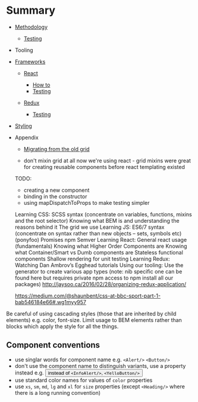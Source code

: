 # Summary

- [Methodology](./methodology/index.md)

  - [Testing](./methodology/testing.md)

- Tooling

- [Frameworks](./frameworks/index.md)

  - [React](./frameworks/react/index.md)
    - [How to](./frameworks/react/how-to.md)
    - [Testing](./frameworks/react/testing.md)

  - [Redux](./frameworks/redux/index.md)
    - [Testing](./frameworks/redux/testing.md)

- [Styling](./styling/index.md)

- Appendix
    - [Migrating from the old grid](./appendix/migrating-from-the-old-grid.md)


    - don't mixin grid at all now we're using react - grid mixins were great for creating reusable components before react templating existed

    TODO:
    - creating a new component
    - binding in the constructor
    - using mapDispatchToProps to make testing simpler

    Learning CSS:
      SCSS syntax (concentrate on variables, functions, mixins and the root selector)
      Knowing what BEM is and understanding the reasons behind it
      The grid we use
    Learning JS:
      ES6/7 syntax (concentrate on syntax rather than new objects – sets, symbols etc) (ponyfoo)
      Promises
      npm
      Semver
    Learning React:
      General react usage (fundamentals)
      Knowing what Higher Order Components are
      Knowing what Container/Smart vs Dumb components are
      Stateless functional components
      Shallow rendering for unit testing
    Learning Redux:
      Watching Dan Ambrov’s Egghead tutorials
      Using our tooling:
      Use the generator to create various app types (note: nib specific one can be found here but requires private npm access to npm install all our packages)
      http://jaysoo.ca/2016/02/28/organizing-redux-application/

    https://medium.com/@shaunbent/css-at-bbc-sport-part-1-bab546184e66#.wg1myy957


Be careful of using cascading styles (those that are inherited by child elements) e.g. color, font-size. Limit usage
to BEM elements rather than blocks which apply the style for all the things.


## Component conventions
- use singlar words for component name e.g. `<Alert/>` `<Button/>`
- don't use the component name to distinguish variants, use a property instead e.g. <Alert type="info"/> <Button
color="primary"/> instead of `<InfoAlert/>`, `<YelloButton/>`
- use standard color names for values of `color` properties
- use `xs`, `sm`, `md`, `lg` and `xl` for `size` properties (except `<Heading/>` where there is a long running
convention)
